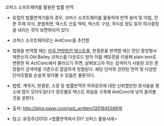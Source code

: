 코퍼스 소프트웨어를 활용한 법률 번역

* 유럽의 법률번역가들의 경우, 코퍼스 소프트웨어를 활용하여 번역 용어 및 어법, 전문 주제 지식, 문법측면, 텍스트 산출 맥락, 텍스트 구성, 격식성 정도 등의 의사결정을 내리는 것이 보편화되어 있다.

* 코퍼스 소프트웨어로는 AntConc를 추천함

* 법령을 번역할 때는 [미국 연방법전 텍스트](http://uscode.house.gov/download/download.shtml)를, 판결문을 번역할 때는 런던 중앙형사재판소의 Old Bailey 코퍼스를 다운로드 받아 이를 메모장을 이용해 plain text로 변환한 뒤 ActConc에서 불러오기 하면, 살펴보고자 하는 검색어가 사용된 모든 문장들이 검색어를 기준으로 깔끔하게 정렬된다. 해당 단어와 관련된 연어 및 다양한 단어조합을 손쉽게 찾아볼 수 있음은 물론이다.

* 법령, 계약서, 판결문, 소장 등 법률번역의 하위장르에 대한 신뢰할만한 문서들을 평소에 많이 모아두었다가 장르별로 텍스트 파일을 구축해 AntConc에 넣어 돌려볼 것을 권한다.

* 출처: http://blog.naver.com/gsti_written/120194558916
* 참고: 유정주(2013) <법률번역에서 DIY 코퍼스 활용사례>